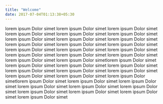 ```yaml
---
title: "Welcome"
date: 2017-07-04T01:13:38+05:30
---
```


lorem ipsum Dolor simet lorem ipsum Dolor simet lorem ipsum Dolor simet lorem ipsum Dolor simet lorem ipsum Dolor simet lorem ipsum Dolor simet lorem ipsum Dolor simet lorem ipsum Dolor simet lorem ipsum Dolor simet lorem ipsum Dolor simet lorem ipsum Dolor simet lorem ipsum Dolor simet lorem ipsum Dolor simet lorem ipsum Dolor simet lorem ipsum Dolor simet lorem ipsum Dolor simet lorem ipsum Dolor simet lorem ipsum Dolor simet lorem ipsum Dolor simet lorem ipsum Dolor simetlorem ipsum Dolor simet lorem ipsum Dolor simet lorem ipsum Dolor simet lorem ipsum Dolor simet lorem ipsum Dolor simet lorem ipsum Dolor simet lorem ipsum Dolor simet lorem ipsum Dolor simet lorem ipsum Dolor simet lorem ipsum Dolor simetlorem ipsum Dolor simet lorem ipsum Dolor simet lorem ipsum Dolor simet lorem ipsum Dolor simet lorem ipsum Dolor simet lorem ipsum Dolor simet lorem ipsum Dolor simet lorem ipsum Dolor simet lorem ipsum Dolor simet lorem ipsum Dolor simet